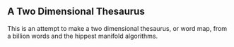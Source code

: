 ## A Two Dimensional Thesaurus 

This is an attempt to make a two dimensional thesaurus, or word map, from a billion
words and the hippest manifold algorithms. 